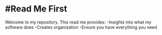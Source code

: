 #Read Me First
==================
Welcome to my repository. This read me provides:
-Insights into what my software does
-Creates organization
-Ensure you have everything you need
